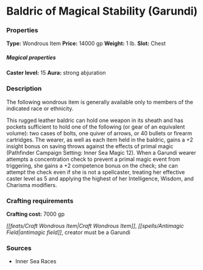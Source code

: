 ﻿---
Title: "Baldric of Magical Stability (Garundi)"
Type: "Wondrous Item"
Price: "14000 gp"
Weight: "1 lb."
Slot: "Chest"
Caster level: "15"
Aura: "strong abjuration"
Description: |
  "The following wondrous item is generally available only to members of the indicated race or ethnicity.
  This rugged leather baldric can hold one weapon in its sheath and has pockets sufficient to hold one of the following (or gear of an equivalent volume): two cases of bolts, one quiver of arrows, or 40 bullets or firearm cartridges. The wearer, as well as each item held in the baldric, gains a +2 insight bonus on saving throws against the effects of primal magic (_Pathfinder Campaign Setting: Inner Sea Magic_ 12). When a Garundi wearer attempts a concentration check to prevent a primal magic event from triggering, she gains a +2 competence bonus on the check; she can attempt the check even if she is not a spellcaster, treating her effective caster level as 5 and applying the highest of her Intelligence, Wisdom, and Charisma modifiers."
Crafting cost: "7000 gp"
Sources: "['Inner Sea Races']"
---

# Baldric of Magical Stability (Garundi)

### Properties

**Type:** Wondrous Item **Price:** 14000 gp **Weight:** 1 lb. **Slot:** Chest

##### Magical properties

**Caster level:** 15 **Aura:** strong abjuration

### Description

The following wondrous item is generally available only to members of the indicated race or ethnicity.

This rugged leather baldric can hold one weapon in its sheath and has pockets sufficient to hold one of the following (or gear of an equivalent volume): two cases of bolts, one quiver of arrows, or 40 bullets or firearm cartridges. The wearer, as well as each item held in the baldric, gains a +2 insight bonus on saving throws against the effects of primal magic (Pathfinder Campaign Setting: Inner Sea Magic 12). When a Garundi wearer attempts a concentration check to prevent a primal magic event from triggering, she gains a +2 competence bonus on the check; she can attempt the check even if she is not a spellcaster, treating her effective caster level as 5 and applying the highest of her Intelligence, Wisdom, and Charisma modifiers.

### Crafting requirements

**Crafting cost:** 7000 gp

_[[feats/Craft Wondrous Item|Craft Wondrous Item]]_, _[[spells/Antimagic Field|antimagic field]]_, creator must be a Garundi

### Sources

* Inner Sea Races